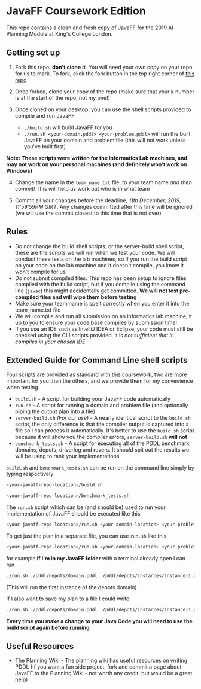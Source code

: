 # JavaFF Coursework Edition

This repo contains a clean and fresh copy of JavaFF for the 2019 AI Planning Module at King's College London.

## Getting set up 
1. Fork this repo! **don't clone it**. You will need your own copy on your repo for us to mark. To fork, click the fork button in the top right corner of [this repo](https://github.kcl.ac.uk/k1502498/JavaFF)

2. Once forked, clone your copy of the repo (make sure that your k number is at the start of the repo, not my one!)

3. Once cloned on your desktop, you can use the shell scripts provided to compile and run JavaFF
    - `./build.sh` will build JavaFF for you
    - `./run.sh <your-domain.pddl> <your-problem.pddl>` will run the built JavaFF on your domain and problem file (this will not work unless you've built first)

**Note: These scripts were written for the Informatics Lab machines, and may not work on your personal machines (and definitely won't work on Windows)**

4. Change the name in the `team_name.txt` file, to your team name *and then commit!* This will help us work out who is in what team

5. Commit all your changes before the deadline, _11th December, 2019, 11:59:59PM GMT_. Any changes committed after this time will be ignored (we will use the commit closest to this time that is not over)

## Rules
- Do not change the build shell scripts, or the server-build shell script, these are the scripts we will run when we test your code. We will conduct these tests on the lab machines, so if you run the build script on your code on the lab machine and it doesn't compile, you know it won't compile for us
- Do not submit compiled files. This repo has been setup to ignore files compiled with the build script, but if you compile using the command line (`javac`) this might accidentally get committed. **We will not test pre-compiled files and will wipe them before testing**
- Make sure your team name is spelt correctly when you enter it into the team_name.txt file
- We will compile and run all submission on an informatics lab machine, it up to you to ensure your code base compiles by submission time!
- If you use an IDE such as IntelliJ IDEA or Eclipse, your code must still be checked using the CLI scripts provided, it is *not sufficient that it compiles in your chosen IDE*

## Extended Guide for Command Line shell scripts
Four scripts are provided as standard with this coursework, two are more important for you than the others, and we provide them for my convenience when testing. 

- `build.sh` - A script for building your JavaFF code automatically 
- `run.sh` - A script for running a domain and problem file (and optionally piping the output plan into a file)
- `server-build.sh` _(For our use)_ - A nearly identical script to the `build.sh` script, the only difference is that the compiler output is captured into a file so I can process it automatically. It's better to use the `build.sh` script because it will show you the compiler errors, `server-build.sh` **will not**
- `benchmark_tests.sh` - A script for executing all of the PDDL benchmark domains, depots, driverlog and rovers. It should spit out the results we will be using to rank your implementations

`build.sh` and `benchmark_tests.sh` can be run on the command line simply by typing respectively

```bash
<your-javaff-repo-location>/build.sh
```
```bash
<your-javaff-repo-location>/benchmark_tests.sh
```

The `run.sh` script which can be (and should be) used to run your implementation of JavaFF should be executed like this

```bash
<your-javaff-repo-location>/run.sh <your-domain-location> <your-problem-location>
```

To get just the plan in a separate file, you can use `run.sh` like this

```bash
<your-javaff-repo-location>/run.sh <your-domain-location> <your-problem-location> <name-of-output-file>
```

for example **if I'm in my JavaFF folder** with a terminal already open I can run

```bash
./run.sh ./pddl/depots/domain.pddl ./pddl/depots/instances/instance-1.pddl
```
(This will run the first instance of the depots domain).

If I also want to save my plan to a file I could write

```bash
./run.sh ./pddl/depots/domain.pddl ./pddl/depots/instances/instance-1.pddl resulting_plan.txt
```

**Every time you make a change to your Java Code you will need to use the build script again before running**

## Useful Resources
- [The Planning Wiki](https://www.planning.wiki/) - The planning wiki has useful resources on writing PDDL (If you want a fun side project, fork and commit a page about JavaFF to the Planning Wiki - not worth any credit, but would be a great help)

